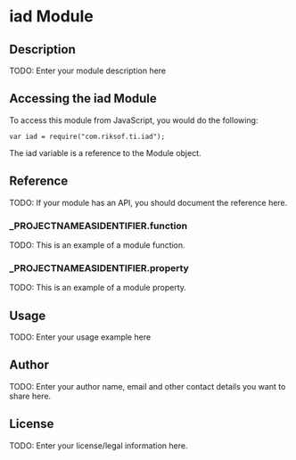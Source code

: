 # iad Module

## Description

TODO: Enter your module description here

## Accessing the iad Module

To access this module from JavaScript, you would do the following:

	var iad = require("com.riksof.ti.iad");

The iad variable is a reference to the Module object.	

## Reference

TODO: If your module has an API, you should document
the reference here.

### ___PROJECTNAMEASIDENTIFIER__.function

TODO: This is an example of a module function.

### ___PROJECTNAMEASIDENTIFIER__.property

TODO: This is an example of a module property.

## Usage

TODO: Enter your usage example here

## Author

TODO: Enter your author name, email and other contact
details you want to share here. 

## License

TODO: Enter your license/legal information here.
